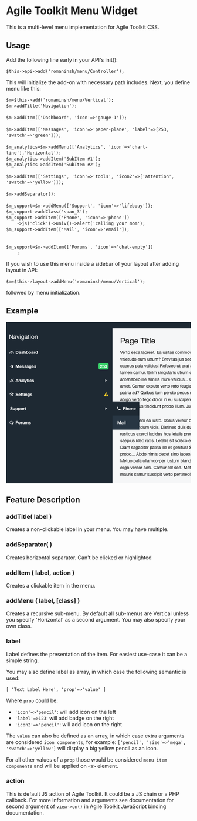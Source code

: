 Agile Toolkit Menu Widget
==

This is a multi-level menu implementation for Agile Toolkit CSS.

Usage
--

Add the following line early in your API's init():

    $this->api->add('romaninsh/menu/Controller');

This will initialize the add-on with necessary path includes. Next, you define menu like this:

    $m=$this->add('romaninsh/menu/Vertical');
    $m->addTitle('Navigation');

    $m->addItem(['Dashboard', 'icon'=>'gauge-1']);

    $m->addItem(['Messages', 'icon'=>'paper-plane', 'label'=>[253, 'swatch'=>'green']]);

    $m_analytics=$m->addMenu(['Analytics', 'icon'=>'chart-line'],'Horizontal');
    $m_analytics->addItem('SubItem #1');
    $m_analytics->addItem('SubItem #2');

    $m->addItem(['Settings', 'icon'=>'tools', 'icon2'=>['attention', 'swatch'=>'yellow']]);
    
    $m->addSeparator();

    $m_support=$m->addMenu(['Support', 'icon'=>'lifebouy']);
    $m_support->addClass('span_3');
    $m_support->addItem(['Phone', 'icon'=>'phone'])
        ->js('click')->univ()->alert('calling your mom');
    $m_support->addItem(['Mail', 'icon'=>'email']);


    $m_support=$m->addItem(['Forums', 'icon'=>'chat-empty'])
        ;

If you wish to use this menu inside a sidebar of your layout after adding layout in API:

    $m=$this->layout->addMenu('romaninsh/menu/Vertical');

followed by menu initialization.

Example
--
![image](doc/screenshot.png)

Feature Description
--


### addTitle( label )
Creates a non-clickable label in your menu. You may have multiple.

### addSeparator( )
Creates horizontal separator. Can't be clicked or highlighted

### addItem ( label, action )
Creates a clickable item in the menu. 

### addMenu ( label, [class] )
Creates a recursive sub-menu. By default all sub-menus are Vertical unless you specify 'Horizontal' as a second argument. You may also specify your own class.

### label
Label defines the presentation of the item. For easiest use-case it can be a simple string.

You may also define label as array, in which case the following semantic is used:

    [ 'Text Label Here', 'prop'=>'value' ]

Where `prop` could be:

 - `'icon'=>'pencil'`: will add icon on the left
 - `'label'=>123`: will add badge on the right
 - `'icon2'=>'pencil'`: will add icon on the right
 
The `value` can also be defined as an array, in which case extra arguments are considered `icon components`, for example: `['pencil', 'size'=>'mega', 'swatch'=>'yellow']` will display a big yellow pencil as an icon.
 
For all other values of a `prop` those would be considered `menu item components` and will be applied on `<a>` element.

### action

This is default JS action of Agile Toolkit. It could be a JS chain or a PHP callback. For more information and arguments see documentation for second argument of `view->on()` in Agile Toolkit JavaScript binding documentation.